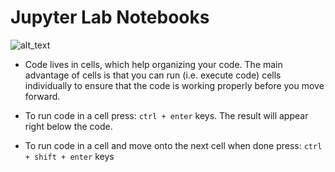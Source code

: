
# **Jupyter Lab Notebooks**

![alt_text](img/jupyter_lab_gui.png "Jupyter Lab GUI")


- Code lives in cells, which help organizing your code. The main advantage of cells is that you can run (i.e. execute code) cells individually to ensure that the code is working properly before you move forward.

- To run code in a cell press: `ctrl + enter` keys. The result will appear right below the code.

- To run code in a cell and move onto the next cell when done press: `ctrl + shift + enter` keys
